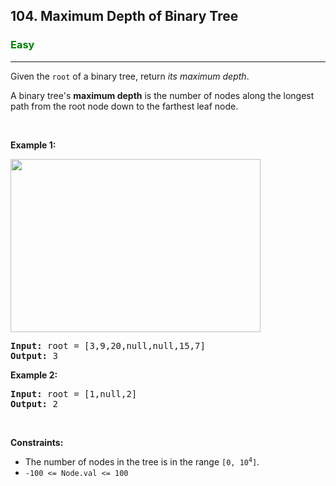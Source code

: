 <h2>104. Maximum Depth of Binary Tree</h2>
<h3 style="color:Green;">Easy</h3>
<hr>
<div><p>Given the <code>root</code> of a binary tree, return <em>its maximum depth</em>.</p>

<p>A binary tree&#39;s <strong>maximum depth</strong> is the number of nodes along the longest path from the root node down to the farthest leaf node.</p>

<p> </p>
<p><strong>Example 1:</strong></p>
<img alt="" src="https://assets.leetcode.com/uploads/2020/11/26/tmp-tree.jpg" style="width: 400px; height: 277px;"/>
<pre><strong>Input:</strong> root = [3,9,20,null,null,15,7]
<strong>Output:</strong> 3
</pre>

<p><strong>Example 2:</strong></p>

<pre><strong>Input:</strong> root = [1,null,2]
<strong>Output:</strong> 2
</pre>

<p> </p>
<p><strong>Constraints:</strong></p>

<ul>
	<li>The number of nodes in the tree is in the range <code>[0, 10<sup>4</sup>]</code>.</li>
	<li><code>-100 &lt;= Node.val &lt;= 100</code></li>
</ul>
</div>